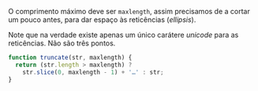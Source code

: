 O comprimento máximo deve ser `maxlength`, assim precisamos de a cortar um pouco antes, para dar espaço às reticências (*ellipsis*).

Note que na verdade existe apenas um único carátere *unicode* para as reticências. Não são três pontos.

```js execute demo
function truncate(str, maxlength) {
  return (str.length > maxlength) ?
    str.slice(0, maxlength - 1) + '…' : str;
}
```
